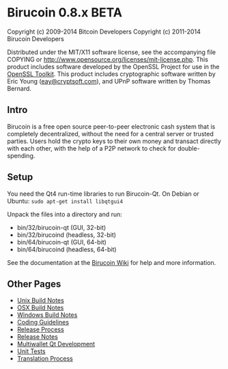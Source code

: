Birucoin 0.8.x BETA
====================

Copyright (c) 2009-2014 Bitcoin Developers
Copyright (c) 2011-2014 Birucoin Developers

Distributed under the MIT/X11 software license, see the accompanying
file COPYING or http://www.opensource.org/licenses/mit-license.php.
This product includes software developed by the OpenSSL Project for use in the [OpenSSL Toolkit](http://www.openssl.org/). This product includes
cryptographic software written by Eric Young ([eay@cryptsoft.com](mailto:eay@cryptsoft.com)), and UPnP software written by Thomas Bernard.


Intro
---------------------
Birucoin is a free open source peer-to-peer electronic cash system that is
completely decentralized, without the need for a central server or trusted
parties.  Users hold the crypto keys to their own money and transact directly
with each other, with the help of a P2P network to check for double-spending.


Setup
---------------------
You need the Qt4 run-time libraries to run Birucoin-Qt. On Debian or Ubuntu:
	`sudo apt-get install libqtgui4`

Unpack the files into a directory and run:

- bin/32/birucoin-qt (GUI, 32-bit)
- bin/32/birucoind (headless, 32-bit)
- bin/64/birucoin-qt (GUI, 64-bit)
- bin/64/birucoind (headless, 64-bit)

See the documentation at the [Birucoin Wiki](http://birucoin.info)
for help and more information.


Other Pages
---------------------
- [Unix Build Notes](build-unix.md)
- [OSX Build Notes](build-osx.md)
- [Windows Build Notes](build-msw.md)
- [Coding Guidelines](coding.md)
- [Release Process](release-process.md)
- [Release Notes](release-notes.md)
- [Multiwallet Qt Development](multiwallet-qt.md)
- [Unit Tests](unit-tests.md)
- [Translation Process](translation_process.md)
